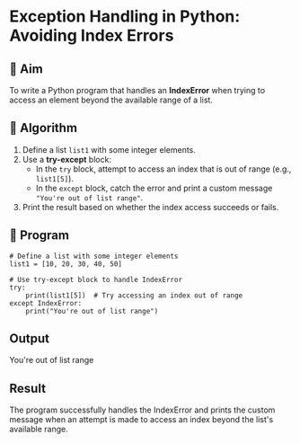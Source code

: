 # Exception Handling in Python: Avoiding Index Errors

## 🎯 Aim
To write a Python program that handles an **IndexError** when trying to access an element beyond the available range of a list.

## 🧠 Algorithm
1. Define a list `list1` with some integer elements.
2. Use a **try-except** block:
   - In the `try` block, attempt to access an index that is out of range (e.g., `list1[5]`).
   - In the `except` block, catch the error and print a custom message `"You're out of list range"`.
3. Print the result based on whether the index access succeeds or fails.

## 🧾 Program
```
# Define a list with some integer elements
list1 = [10, 20, 30, 40, 50]

# Use try-except block to handle IndexError
try:
    print(list1[5])  # Try accessing an index out of range
except IndexError:
    print("You're out of list range")
```

## Output
You're out of list range


## Result
The program successfully handles the IndexError and prints the custom message when an attempt is made to access an index beyond the list's available range.
